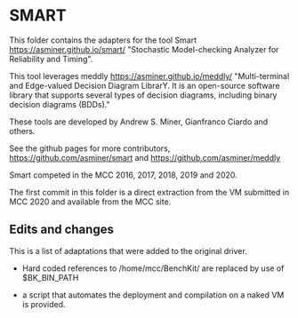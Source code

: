 # SMART

This folder contains the adapters for the tool Smart  https://asminer.github.io/smart/
"Stochastic Model-checking Analyzer for Reliability and Timing".
 
This tool leverages meddly https://asminer.github.io/meddly/ "Multi-terminal and Edge-valued Decision Diagram LibrarY. It is an open-source software library that supports several types of decision diagrams, including binary decision diagrams (BDDs)."
 
These tools are developed by Andrew S. Miner, Gianfranco Ciardo and others. 

See the github pages for more contributors, https://github.com/asminer/smart and https://github.com/asminer/meddly
 
Smart competed in the MCC 2016, 2017, 2018, 2019 and 2020.
 
 The first commit in this folder is a direct extraction from the VM submitted in MCC 2020 and available from the MCC site.
 
 ## Edits and changes
 
 This is a list of adaptations that were added to the original driver.
   
 * Hard coded references to /home/mcc/BenchKit/ are replaced by use of $BK_BIN_PATH
 
 * a script that automates the deployment and compilation on a naked VM is provided. 
 
 
